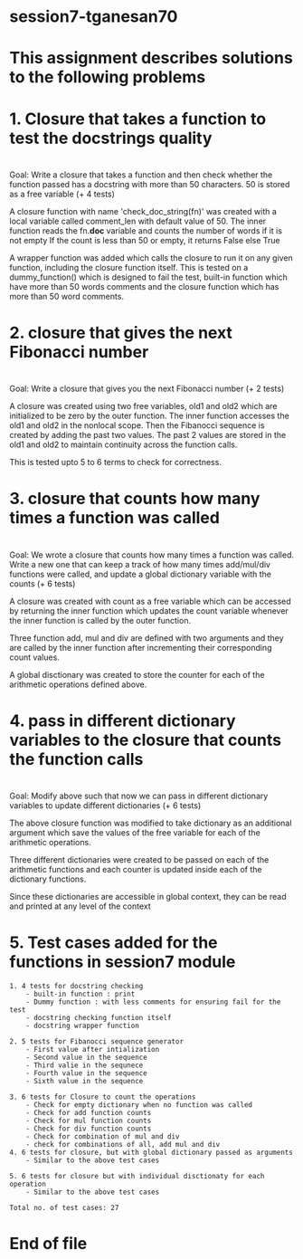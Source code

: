 # session7-tganesan70
#
# This assignment describes solutions to the following problems

#
# 1. Closure that takes a function to test the docstrings quality
#
  Goal: Write a closure that takes a function and then check whether the 
  function passed has a docstring with more than 50 characters. 50 is stored 
  as a free variable (+ 4 tests) 
  
  A closure function with name 'check_doc_string(fn)' was created with a local
  variable called comment_len with default value of 50. The inner function
  reads the fn.__doc__ variable and counts the number of words if it is not empty
  If the count is less than 50 or empty, it returns False else True
  
  A wrapper function was added which calls the closure to run it on any given
  function, including the closure function itself. This is tested on a dummy_function()
  which is designed to fail the test, built-in function which have more than 50 
  words comments and the closure function which has more than 50 word comments.

#
# 2. closure that gives the next Fibonacci number  
#
  Goal: Write a closure that gives you the next Fibonacci number (+ 2 tests) 
  
  A closure was created using two free variables, old1 and old2 which are initialized 
  to be zero by the outer function. The inner function accesses the old1 and old2 in the 
  nonlocal scope. Then the Fibanocci sequence is created by adding the past two values. 
  The past 2 values are stored in the old1 and old2 to maintain continuity across the
  function calls. 
  
  This is tested upto 5 to 6 terms to check for correctness.

#
# 3. closure that counts how many times a function was called
#
  Goal: We wrote a closure that counts how many times a function was called. 
  Write a new one that can keep a track of how many times add/mul/div functions 
  were called, and update a global dictionary variable with the counts (+ 6 tests)
  
  A closure was created with count as a free variable which can be accessed by
  returning the inner function which updates the count variable whenever the inner
  function is called by the outer function.
  
  Three function add, mul and div are defined with two arguments and they are called by 
  the inner function after incrementing their corresponding count values. 
  
  A global disctionary was created to store the counter for each of the arithmetic
  operations defined above.
  
#
# 4. pass in different dictionary variables to the closure that counts the function calls
#
  Goal: Modify above such that now we can pass in different dictionary variables 
  to update different dictionaries (+ 6 tests) 
  
  The above closure function was modified to take dictionary as an additional argument
  which save the values of the free variable for each of the arithmetic operations. 
  
  Three different dictionaries were created to be passed on each of the arithmetic
  functions and each counter is updated inside each of the dictionary functions.
  
  Since these dictionaries are accessible in global context, they can be read and
  printed at any level of the context
  
 # 5. Test cases added for the functions in session7 module
    1. 4 tests for docstring checking
        - built-in function : print
        - Dummy function : with less comments for ensuring fail for the test
        - docstring checking function itself
        - docstring wrapper function
        
    2. 5 tests for Fibanocci sequence generator
        - First value after intialization
        - Second value in the sequence
        - Third valie in the sequnece
        - Fourth value in the sequence
        - Sixth value in the sequence
        
    3. 6 tests for Closure to count the operations
        - Check for empty dictionary when no function was called
        - Check for add function counts
        - Check for mul function counts
        - Check for div function counts
        - Check for combination of mul and div
        - check for combinations of all, add mul and div
    4. 6 tests for closure, but with global dictionary passed as arguments
        - Similar to the above test cases
        
    5. 6 tests for closure but with individual disctionaty for each operation
        - Similar to the above test cases
        
    Total no. of test cases: 27
     
# End of file
